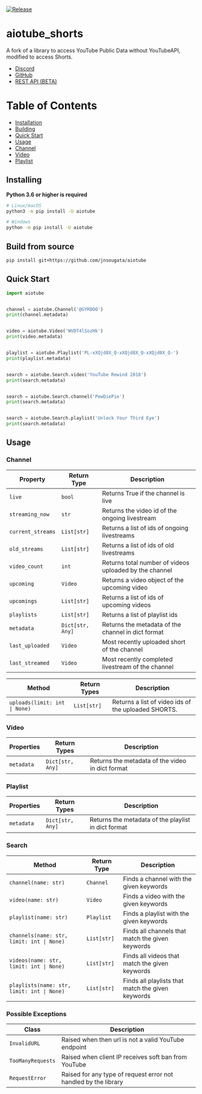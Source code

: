 [![Release](https://github.com/jnsougata/aiotube/actions/workflows/publish.yml/badge.svg)](https://github.com/jnsougata/aiotube/actions/workflows/publish.yml)

# aiotube_shorts

A fork of a library to access YouTube Public Data without YouTubeAPI, modified to access Shorts.

-   [Discord](https://discord.gg/YAFGAaMrTC)
-   [GitHub](https://github.com/jnsougata/aiotube)
-   [REST API (BETA)](https://aiotube.deta.dev/)

# Table of Contents

-   [Installation](#installing)
-   [Building](#build-from-source)
-   [Quick Start](#quick-start)
-   [Usage](#usage)
-   [Channel](#channel)
-   [Video](#video)
-   [Playlist](#playlist)

## Installing

**Python 3.6 or higher is required**

``` sh
# Linux/macOS
python3 -m pip install -U aiotube
```

``` sh
# Windows
python -m pip install -U aiotube
```

## Build from source

``` sh
pip install git+https://github.com/jnsougata/aiotube
```

## Quick Start

``` py
import aiotube


channel = aiotube.Channel('@GYROOO')
print(channel.metadata)


video = aiotube.Video('WVDT4lSozHk')
print(video.metadata)


playlist = aiotube.Playlist('PL-xXQjd8X_Q-xXQjd8X_Q-xXQjd8X_Q-')
print(playlist.metadata)


search = aiotube.Search.video('YouTube Rewind 2018')
print(search.metadata)


search = aiotube.Search.channel('PewDiePie')
print(search.metadata)


search = aiotube.Search.playlist('Unlock Your Third Eye')
print(search.metadata)
```

## Usage

### Channel

| Property          | Return Type      | Description                                            |
|-------------------|------------------|--------------------------------------------------------|
| `live`            | `bool`           | Returns True if the channel is live                    |
| `streaming_now`   | `str`            | Returns the video id of the ongoing livestream         |
| `current_streams` | `List[str]`      | Returns a list of ids of ongoing livestreams           |
| `old_streams`     | `List[str]`      | Returns a list of ids of old livestreams               |
| `video_count`     | `int`            | Returns total number of videos uploaded by the channel |
| `upcoming`        | `Video`          | Returns a video object of the upcoming video           |
| `upcomings`       | `List[str]`      | Returns a list of ids of upcoming videos               |
| `playlists`       | `List[str]`      | Returns a list of playlist ids                         |
| `metadata`        | `Dict[str, Any]` | Returns the metadata of the channel in dict format     |
| `last_uploaded`   | `Video`          | Most recently uploaded short of the channel            |
| `last_streamed`   | `Video`          | Most recently completed livestream of the channel      |

| Method                        | Return Types | Description                                        |
|-------------------------------|--------------|----------------------------------------------------|
| `uploads(limit: int \| None)` | `List[str]`  | Returns a list of video ids of the uploaded SHORTS. |

### Video

| Properties | Return Types     | Description                                      |
|------------|------------------|--------------------------------------------------|
| `metadata` | `Dict[str, Any]` | Returns the metadata of the video in dict format |

### Playlist

| Properties | Return Types     | Description                                         |
|------------|------------------|-----------------------------------------------------|
| `metadata` | `Dict[str, Any]` | Returns the metadata of the playlist in dict format |

### Search

| Method                                     | Return Type | Description                                         |
|--------------------------------------------|-------------|-----------------------------------------------------|
| `channel(name: str)`                       | `Channel`   | Finds a channel with the given keywords             |
| `video(name: str)`                         | `Video`     | Finds a video with the given keywords               |
| `playlist(name: str)`                      | `Playlist`  | Finds a playlist with the given keywords            |
| `channels(name: str, limit: int \| None)`  | `List[str]` | Finds all channels that match the given keywords  |
| `videos(name: str,  limit: int \| None)`   | `List[str]` | Finds all videos that match the given keywords    |
| `playlists(name: str, limit: int \| None)` | `List[str]` | Finds all playlists that match the given keywords |   

### Possible Exceptions 
| Class             | Description                                                     |
|-------------------|-----------------------------------------------------------------|
| `InvalidURL`      | Raised when then url is not a valid YouTube endpoint            |
| `TooManyRequests` | Raised when client IP receives soft ban from YouTube            |
| `RequestError`    | Raised for any type of request error not handled by the library |
